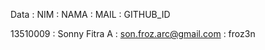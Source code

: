 Data :
 NIM : NAMA : MAIL : GITHUB_ID
 
 13510009 : Sonny Fitra A : son.froz.arc@gmail.com :  froz3n
